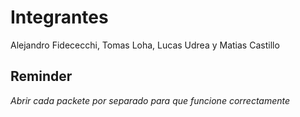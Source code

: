 # Integrantes

Alejandro Fidececchi, Tomas Loha, Lucas Udrea y Matias Castillo

## Reminder

_Abrir cada packete por separado para que funcione correctamente_
